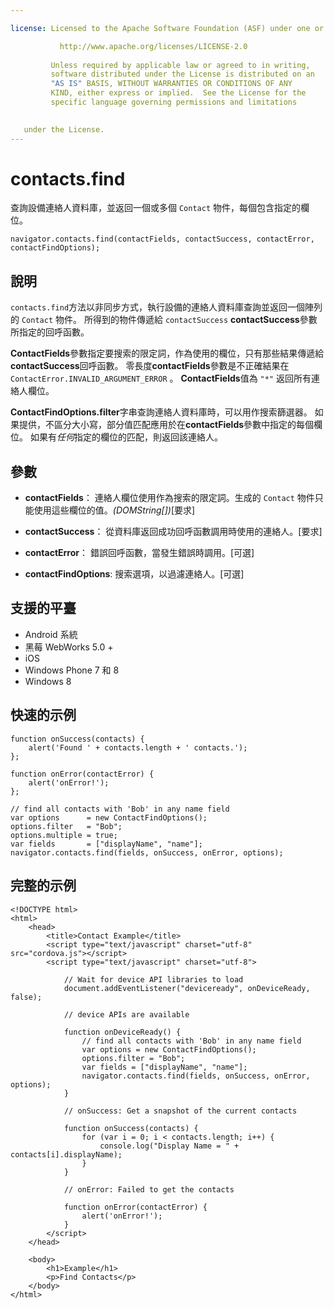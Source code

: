 ```yaml
---

license: Licensed to the Apache Software Foundation (ASF) under one or more contributor license agreements. See the NOTICE file distributed with this work for additional information regarding copyright ownership. The ASF licenses this file to you under the Apache License, Version 2.0 (the "License"); you may not use this file except in compliance with the License. You may obtain a copy of the License at

           http://www.apache.org/licenses/LICENSE-2.0
    
         Unless required by applicable law or agreed to in writing,
         software distributed under the License is distributed on an
         "AS IS" BASIS, WITHOUT WARRANTIES OR CONDITIONS OF ANY
         KIND, either express or implied.  See the License for the
         specific language governing permissions and limitations
    

   under the License.
---
```


# contacts.find

查詢設備連絡人資料庫，並返回一個或多個 `Contact` 物件，每個包含指定的欄位。

    navigator.contacts.find(contactFields, contactSuccess, contactError, contactFindOptions);
    

## 說明

`contacts.find`方法以非同步方式，執行設備的連絡人資料庫查詢並返回一個陣列的 `Contact` 物件。 所得到的物件傳遞給 `contactSuccess` **contactSuccess**參數所指定的回呼函數。

**ContactFields**參數指定要搜索的限定詞，作為使用的欄位，只有那些結果傳遞給**contactSuccess**回呼函數。 零長度**contactFields**參數是不正確結果在 `ContactError.INVALID_ARGUMENT_ERROR` 。 **ContactFields**值為 `"*"` 返回所有連絡人欄位。

**ContactFindOptions.filter**字串查詢連絡人資料庫時，可以用作搜索篩選器。 如果提供，不區分大小寫，部分值匹配應用於在**contactFields**參數中指定的每個欄位。 如果有*任何*指定的欄位的匹配，則返回該連絡人。

## 參數

*   **contactFields**： 連絡人欄位使用作為搜索的限定詞。生成的 `Contact` 物件只能使用這些欄位的值。*(DOMString[])*[要求]

*   **contactSuccess**： 從資料庫返回成功回呼函數調用時使用的連絡人。[要求]

*   **contactError**： 錯誤回呼函數，當發生錯誤時調用。[可選]

*   **contactFindOptions**: 搜索選項，以過濾連絡人。[可選]

## 支援的平臺

*   Android 系統
*   黑莓 WebWorks 5.0 +
*   iOS
*   Windows Phone 7 和 8
*   Windows 8

## 快速的示例

    function onSuccess(contacts) {
        alert('Found ' + contacts.length + ' contacts.');
    };
    
    function onError(contactError) {
        alert('onError!');
    };
    
    // find all contacts with 'Bob' in any name field
    var options      = new ContactFindOptions();
    options.filter   = "Bob";
    options.multiple = true;
    var fields       = ["displayName", "name"];
    navigator.contacts.find(fields, onSuccess, onError, options);
    

## 完整的示例

    <!DOCTYPE html>
    <html>
        <head>
            <title>Contact Example</title>
            <script type="text/javascript" charset="utf-8" src="cordova.js"></script>
            <script type="text/javascript" charset="utf-8">
    
                // Wait for device API libraries to load
                document.addEventListener("deviceready", onDeviceReady, false);
    
                // device APIs are available
    
                function onDeviceReady() {
                    // find all contacts with 'Bob' in any name field
                    var options = new ContactFindOptions();
                    options.filter = "Bob";
                    var fields = ["displayName", "name"];
                    navigator.contacts.find(fields, onSuccess, onError, options);
                }
    
                // onSuccess: Get a snapshot of the current contacts
    
                function onSuccess(contacts) {
                    for (var i = 0; i < contacts.length; i++) {
                        console.log("Display Name = " + contacts[i].displayName);
                    }
                }
    
                // onError: Failed to get the contacts
    
                function onError(contactError) {
                    alert('onError!');
                }
            </script>
        </head>
    
        <body>
            <h1>Example</h1>
            <p>Find Contacts</p>
        </body>
    </html>